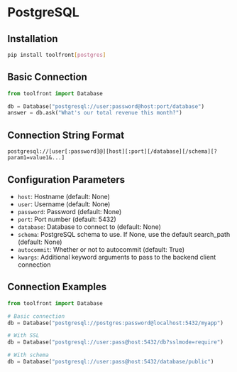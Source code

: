 # PostgreSQL

## Installation

```bash
pip install toolfront[postgres]
```

## Basic Connection

```python
from toolfront import Database

db = Database("postgresql://user:password@host:port/database")
answer = db.ask("What's our total revenue this month?")
```

## Connection String Format

```
postgresql://[user[:password]@][host][:port][/database][/schema][?param1=value1&...]
```

## Configuration Parameters

- `host`: Hostname (default: None)
- `user`: Username (default: None) 
- `password`: Password (default: None)
- `port`: Port number (default: 5432)
- `database`: Database to connect to (default: None)
- `schema`: PostgreSQL schema to use. If None, use the default search_path (default: None)
- `autocommit`: Whether or not to autocommit (default: True)
- `kwargs`: Additional keyword arguments to pass to the backend client connection

## Connection Examples

```python
from toolfront import Database

# Basic connection
db = Database("postgresql://postgres:password@localhost:5432/myapp")

# With SSL
db = Database("postgresql://user:pass@host:5432/db?sslmode=require")

# With schema
db = Database("postgresql://user:pass@host:5432/database/public")
```